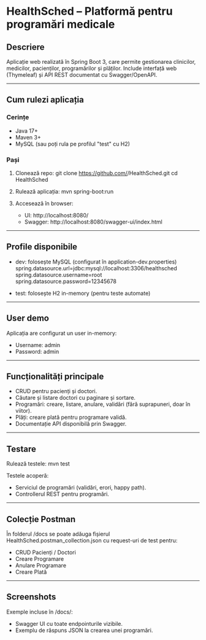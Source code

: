 # HealthSched – Platformă pentru programări medicale

## Descriere
Aplicație web realizată în Spring Boot 3, care permite gestionarea clinicilor, medicilor, pacienților, programărilor și plăților.
Include interfață web (Thymeleaf) și API REST documentat cu Swagger/OpenAPI.

---

## Cum rulezi aplicația

### Cerințe
- Java 17+
- Maven 3+
- MySQL (sau poți rula pe profilul "test" cu H2)

### Pași
1) Clonează repo:
   git clone https://github.com/<user>/HealthSched.git
   cd HealthSched

2) Rulează aplicația:
   mvn spring-boot:run

3) Accesează în browser:
   - UI: http://localhost:8080/
   - Swagger: http://localhost:8080/swagger-ui/index.html

---

## Profile disponibile
- dev: folosește MySQL (configurat în application-dev.properties)
  spring.datasource.url=jdbc:mysql://localhost:3306/healthsched
  spring.datasource.username=root
  spring.datasource.password=12345678

- test: folosește H2 in-memory (pentru teste automate)

---

## User demo
Aplicația are configurat un user in-memory:
- Username: admin
- Password: admin

---

## Funcționalități principale
- CRUD pentru pacienți și doctori.
- Căutare și listare doctori cu paginare și sortare.
- Programări: creare, listare, anulare, validări (fără suprapuneri, doar în viitor).
- Plăți: creare plată pentru programare validă.
- Documentație API disponibilă prin Swagger.

---

## Testare
Rulează testele:
mvn test

Testele acoperă:
- Serviciul de programări (validări, erori, happy path).
- Controllerul REST pentru programări.

---

## Colecție Postman
În folderul /docs se poate adăuga fișierul HealthSched.postman_collection.json cu request-uri de test pentru:
- CRUD Pacienți / Doctori
- Creare Programare
- Anulare Programare
- Creare Plată

---

## Screenshots
Exemple incluse în /docs/:
- Swagger UI cu toate endpointurile vizibile.
- Exemplu de răspuns JSON la crearea unei programări.
